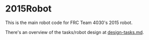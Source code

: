 2015Robot
===

This is the main robot code for FRC Team 4030's 2015 robot.

There's an overview of the tasks/robot design at [design-tasks.md](./design-tasks.md).
